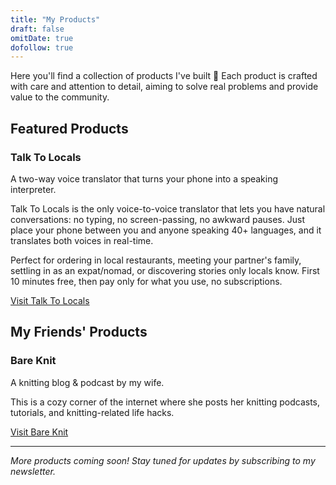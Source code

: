 ```yaml
---
title: "My Products"
draft: false
omitDate: true
dofollow: true
---
```


Here you'll find a collection of products I've built 🚀 Each product is crafted with care and attention to detail, aiming to solve real problems and provide value to the community.

## Featured Products

### Talk To Locals
A two-way voice translator that turns your phone into a speaking interpreter.

Talk To Locals is the only voice-to-voice translator that lets you have natural conversations: no typing, no screen-passing, no awkward pauses. Just place your phone between you and anyone speaking 40+ languages, and it translates both voices in real-time.

Perfect for ordering in local restaurants, meeting your partner's family, settling in as an expat/nomad, or discovering stories only locals know. First 10 minutes free, then pay only for what you use, no subscriptions.

[Visit Talk To Locals](https://talktolocals.ai)

## My Friends' Products

### Bare Knit

A knitting blog & podcast by my wife.

This is a cozy corner of the internet where she posts her knitting podcasts, tutorials, and knitting-related life hacks.

[Visit Bare Knit](https://bareknit.com)

---

*More products coming soon! Stay tuned for updates by subscribing to my newsletter.*
